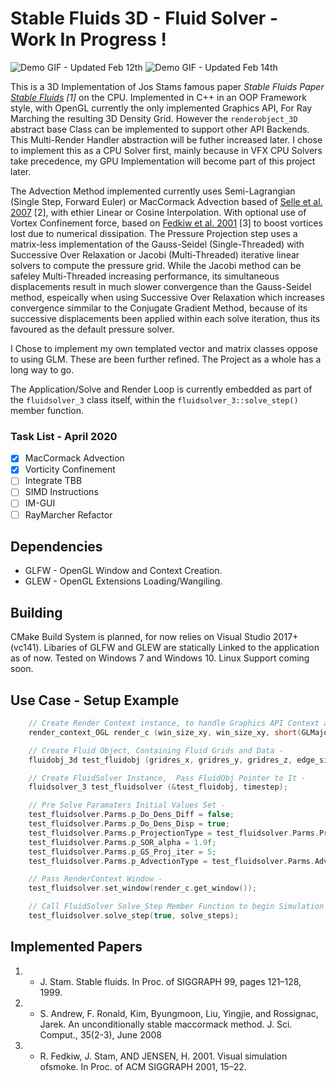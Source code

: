 # Stable Fluids 3D - Fluid Solver - Work In Progress !

![Demo GIF - Updated Feb 12th](gif_demo.gif) ![Demo GIF - Updated Feb 14th](gif_demo_bb.gif)


This is a 3D Implementation of Jos Stams famous paper *Stable Fluids Paper [Stable Fluids](https://d2f99xq7vri1nk.cloudfront.net/legacy_app_files/pdf/ns.pdf "StableFluidsPaper") [1]* on the CPU.
Implemented in C++ in an OOP Framework style, with OpenGL currently the only implemented Graphics API, For Ray Marching the resulting 3D Density Grid. 
However the `renderobject_3D` abstract base Class can be implemented to support other API Backends. This Multi-Render Handler abstraction will be futher increased later.  I chose to implement this as a CPU Solver first, mainly because in VFX CPU Solvers take precedence, my GPU Implementation will become part of this project later. 

The Advection Method implemented currently uses Semi-Lagrangian (Single Step, Forward Euler) or MacCormack Advection based of [Selle et al. 2007](http://physbam.stanford.edu/~fedkiw/papers/stanford2006-09.pdf "MacCormackPaper") [2], with ethier Linear or Cosine Interpolation. 
With optional use of Vortex Confinement force, based on [Fedkiw et al. 2001](https://web.stanford.edu/class/cs237d/smoke.pdf "VortConfinePaper") [3] to boost vortices lost due to numerical dissipation. 
The Pressure Projection step uses a matrix-less implementation of the Gauss-Seidel (Single-Threaded) with Successive Over Relaxation or Jacobi (Multi-Threaded) 
iterative linear solvers to compute the pressure grid. While the Jacobi method can be safeley Multi-Threaded increasing performance, its simultaneous displacements
result in much slower convergence than the Gauss-Seidel method, espeically when using Successive Over Relaxation which increases convergence simmilar to the
Conjugate Gradient Method, because of its successive displacements been applied within each solve iteration, thus its favoured as the default pressure solver.

I Chose to implement my own templated vector and matrix classes oppose to using GLM. These are been further refined. The Project as a whole has a long way to go.

The Application/Solve and Render Loop is currently embedded as part of the `fluidsolver_3` class itself, within the `fluidsolver_3::solve_step()` member function.

### Task List - April 2020

- [x] MacCormack Advection 
- [x] Vorticity Confinement
- [ ] Integrate TBB
- [ ] SIMD Instructions
- [ ] IM-GUI
- [ ] RayMarcher Refactor

## Dependencies 
* GLFW - OpenGL Window and Context Creation.
* GLEW - OpenGL Extensions Loading/Wangiling.

## Building ##
CMake Build System is planned, for now relies on Visual Studio 2017+ (vc141). Libaries of GLFW and GLEW are statically Linked to the application as of now. 
Tested on Windows 7 and Windows 10. Linux Support coming soon. 

## Use Case - Setup Example ##
````C++
	// Create Render Context instance, to handle Graphics API Context and Window Creation -
	render_context_OGL render_c (win_size_xy, win_size_xy, short(GLMajor), short(GLMinor)); 

	// Create Fluid Object, Containing Fluid Grids and Data - 
	fluidobj_3d test_fluidobj (gridres_x, gridres_y, gridres_z, edge_size); 

	// Create FluidSolver Instance,  Pass FluidObj Pointer to It - 
	fluidsolver_3 test_fluidsolver (&test_fluidobj, timestep);

	// Pre Solve Paramaters Initial Values Set -
	test_fluidsolver.Parms.p_Do_Dens_Diff = false; 
	test_fluidsolver.Parms.p_Do_Dens_Disp = true;  
	test_fluidsolver.Parms.p_ProjectionType = test_fluidsolver.Parms.Project_GaussSeidel_SOR; 
	test_fluidsolver.Parms.p_SOR_alpha = 1.9f;
	test_fluidsolver.Parms.p_GS_Proj_iter = 5; 
	test_fluidsolver.Parms.p_AdvectionType = test_fluidsolver.Parms.Advect_SL_BackTrace_Euler;

	// Pass RenderContext Window -
	test_fluidsolver.set_window(render_c.get_window());

	// Call FluidSolver Solve_Step Member Function to begin Simulation and Rendering - 
	test_fluidsolver.solve_step(true, solve_steps);
````

## Implemented Papers ##

1. - J. Stam. Stable fluids. In Proc. of SIGGRAPH 99, pages 121–128, 1999.
2. - S. Andrew, F. Ronald, Kim, Byungmoon, Liu, Yingjie, and Rossignac, Jarek. An unconditionally stable maccormack method. J. Sci. Comput., 35(2-3), June 2008
3. - R. Fedkiw, J. Stam, AND JENSEN, H. 2001. Visual simulation ofsmoke. In Proc. of ACM SIGGRAPH 2001, 15–22.
